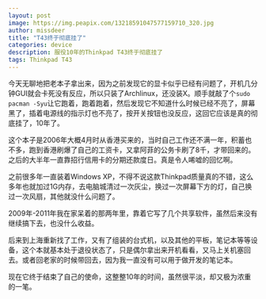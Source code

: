 ```yaml
---
layout: post
image: https://img.peapix.com/13218591047577159710_320.jpg
author: missdeer
title: "T43终于彻底挂了"
categories: device
description: 服役10年的Thinkpad T43终于彻底挂了
tags: Thinkpad T43
---
```

今天无聊地把老本子拿出来，因为之前发现它的显卡似乎已经有问题了，开机几分钟GUI就会卡死没有反应，所以只装了Archlinux，还没装X。顺手就敲了个`sudo pacman -Syu`让它跑着，跑着跑着，然后发现它不知道什么时候已经不亮了，屏幕黑了，插着电源线的指示灯也不亮了，按开关按钮也没反应，这回它应该是真的彻底挂了，10年了。

这个本子是2006年大概4月时从香港买来的，当时自己工作还不满一年，积蓄也不多，跑到香港刷爆了自己的工资卡，又拿阿菲的公务卡刷了8千，才带回来的。之后的大半年一直靠招行信用卡的分期还款度日。真是令人唏嘘的回忆啊。

之前很多年一直装着Windows XP，不得不说这款Thinkpad质量真的不错，这么多年也就加过1G内存，去电脑城清过一次灰尘，换过一次屏幕下方的灯，自己换过一次风扇，其他就没什么问题了。

2009年-2011年我在家呆着的那两年里，靠着它写了几个共享软件，虽然后来没有继续搞下去，也没什么收益。

后来到上海重新找了工作，又有了组装的台式机，以及其他的平板，笔记本等等设备，这个本就基本处于退役状态了，只是偶尔拿出来开机看看，又马上关机塞回去。或者回老家的时候带回去，因为我一直没有可以用于做开发的笔记本。

现在它终于结束了自己的使命，这整整10年的时间，虽然很平淡，却又极为浓重的一笔。
